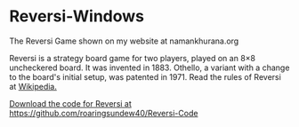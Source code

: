 # Reversi-Windows
The Reversi Game shown on my website at namankhurana.org

Reversi is a strategy board game for two players, played on an 8×8 uncheckered board. It was invented in 1883. Othello, a variant with a change to the board's initial setup, was patented in 1971. Read the rules of Reversi at <a href="https://en.wikipedia.org/wiki/Reversi">Wikipedia.
  
Download the code for Reversi at https://github.com/roaringsundew40/Reversi-Code
